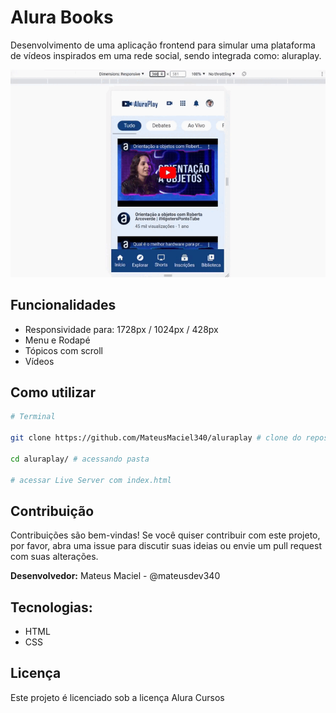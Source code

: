 # Alura Books

Desenvolvimento de uma aplicação frontend para simular uma plataforma de vídeos inspirados em uma rede social, sendo integrada como: aluraplay.


![](assets/aluraplay.gif)

## Funcionalidades

- Responsividade para: 1728px / 1024px / 428px
- Menu e Rodapé
- Tópicos com scroll
- Vídeos

## Como utilizar

```bash
# Terminal

git clone https://github.com/MateusMaciel340/aluraplay # clone do repositório

cd aluraplay/ # acessando pasta

# acessar Live Server com index.html
```

## Contribuição

Contribuições são bem-vindas! Se você quiser contribuir com este projeto, por favor, abra uma issue para discutir suas ideias ou envie um pull request com suas alterações.

**Desenvolvedor:** Mateus Maciel - @mateusdev340

## Tecnologias:

- HTML
- CSS

## Licença

Este projeto é licenciado sob a licença Alura Cursos
